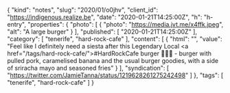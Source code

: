 {
  "kind": "notes",
  "slug": "2020/01/o0jhv",
  "client_id": "https://indigenous.realize.be",
  "date": "2020-01-21T14:25:00Z",
  "h": "h-entry",
  "properties": {
    "photo": [
      {
        "photo": "https://media.jvt.me/x4ffk.jpeg",
        "alt": "A large burger"
      }
    ],
    "published": [
      "2020-01-21T14:25:00Z"
    ],
    "category": [
      "tenerife",
      "hard-rock-cafe"
    ],
    "content": [
      {
        "html": "",
        "value": "Feel like I definitely need a siesta after this Legendary Local <a href=\"/tags/hard-rock-cafe/\">#HardRockCafe</a> burger 🍔😋😴 - burger with pulled pork, caramelised banana and the usual burger goodies, with a side of sriracha mayo and seasoned fries"
      }
    ],
    "syndication": [
      "https://twitter.com/JamieTanna/status/1219628261275242498"
    ]
  },
  "tags": [
    "tenerife",
    "hard-rock-cafe"
  ]
}
